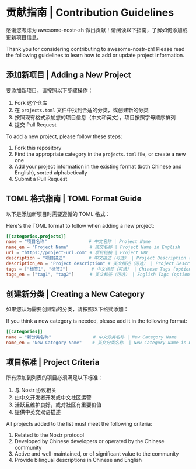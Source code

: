 # 贡献指南 | Contribution Guidelines

感谢您考虑为 awesome-nostr-zh 做出贡献！请阅读以下指南，了解如何添加或更新项目信息。

Thank you for considering contributing to awesome-nostr-zh! Please read the following guidelines to learn how to add or update project information.

## 添加新项目 | Adding a New Project

要添加新项目，请按照以下步骤操作：

1. Fork 这个仓库
2. 在 `projects.toml` 文件中找到合适的分类，或创建新的分类
3. 按照现有格式添加您的项目信息（中文和英文），项目按照字母顺序排列
4. 提交 Pull Request

To add a new project, please follow these steps:

1. Fork this repository
2. Find the appropriate category in the `projects.toml` file, or create a new one
3. Add your project information in the existing format (both Chinese and English), sorted alphabetically
4. Submit a Pull Request

## TOML 格式指南 | TOML Format Guide

以下是添加新项目时需要遵循的 TOML 格式：

Here's the TOML format to follow when adding a new project:

```toml
[[categories.projects]]
name = "项目名称"                # 中文名称 | Project Name
name_en = "Project Name"        # 英文名称 | Project Name in English
url = "https://project-url.com" # 项目链接 | Project URL
description = "项目描述"         # 中文描述（可选） | Project Description (optional)
description_en = "Project description" # 英文描述（可选） | Project Description in English (optional)
tags = ["标签1", "标签2"]         # 中文标签（可选） | Chinese Tags (optional)
tags_en = ["tag1", "tag2"]      # 英文标签（可选） | English Tags (optional)
```

## 创建新分类 | Creating a New Category

如果您认为需要创建新的分类，请按照以下格式添加：

If you think a new category is needed, please add it in the following format:

```toml
[[categories]]
name = "新分类名称"                # 中文分类名称 | New Category Name
name_en = "New Category Name"    # 英文分类名称  | New Category Name in English
```

## 项目标准 | Project Criteria

所有添加到列表的项目必须满足以下标准：

1. 与 Nostr 协议相关
2. 由中文开发者开发或中文社区运营
3. 活跃且维护良好，或对社区有重要价值
4. 提供中英文双语描述

All projects added to the list must meet the following criteria:

1. Related to the Nostr protocol
2. Developed by Chinese developers or operated by the Chinese community
3. Active and well-maintained, or of significant value to the community
4. Provide bilingual descriptions in Chinese and English
